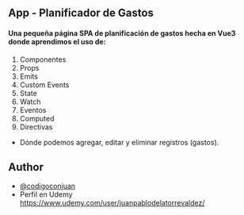 ## App - Planificador de Gastos

#### Una pequeña página SPA de planificación de gastos hecha en Vue3 donde aprendimos el uso de:
1) Componentes
2) Props
3) Emits
4) Custom Events
5) State
6) Watch
7) Eventos
8) Computed
9) Directivas

- Dónde podemos agregar, editar y eliminar registros (gastos).

## Author

- [@codigoconjuan](https://www.instagram.com/codigoconjuan/)
- Perfil en Udemy https://www.udemy.com/user/juanpablodelatorrevaldez/
